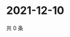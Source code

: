 # 2021-12-10

共 0 条

<!-- BEGIN WEIBO -->
<!-- 最后更新时间 Fri Dec 10 2021 03:09:48 GMT+0800 (China Standard Time) -->

<!-- END WEIBO -->
